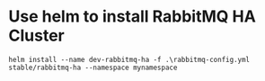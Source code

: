 # Use helm to install RabbitMQ HA Cluster

`
helm install --name dev-rabbitmq-ha -f .\rabbitmq-config.yml stable/rabbitmq-ha --namespace mynamespace `
